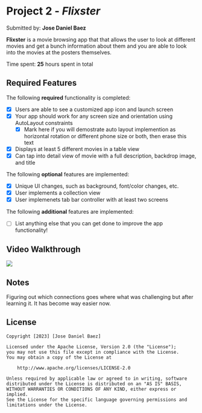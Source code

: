 # Project 2 - *Flixster*

Submitted by: **Jose Daniel Baez**

**Flixster** is a movie browsing app that that allows the user to look at different movies and get a bunch information about them and you are able to look into the movies at the posters themselves. 

Time spent: **25** hours spent in total

## Required Features

The following **required** functionality is completed:

- [X] Users are able to see a customized app icon and launch screen
- [X] Your app should work for any screen size and orientation using AutoLayout constraints
  - [X] Mark here if you will demostrate auto layout implemention as horizontal rotation or different phone size or both, then erase this text
- [X] Displays at least 5 different movies in a table view
- [X] Can tap into detail view of movie with a full description, backdrop image, and title
 
The following **optional** features are implemented:

- [X] Unique UI changes, such as background, font/color changes, etc.
- [X] User implements a collection view
- [X] User implemenets tab bar controller with at least two screens

The following **additional** features are implemented:

- [ ] List anything else that you can get done to improve the app functionality!

## Video Walkthrough

<a href="https://www.loom.com/share/ed59c9d70887462cbf158d3b8e0f7119">
  <img style="max-width:300px;" src="https://cdn.loom.com/sessions/thumbnails/ed59c9d70887462cbf158d3b8e0f7119-with-play.gif">
</a>
    
## Notes

Figuring out which connections goes where what was challenging but after learning it. It has become way easier now.

## License

    Copyright [2023] [Jose Daniel Baez]

    Licensed under the Apache License, Version 2.0 (the "License");
    you may not use this file except in compliance with the License.
    You may obtain a copy of the License at

        http://www.apache.org/licenses/LICENSE-2.0

    Unless required by applicable law or agreed to in writing, software
    distributed under the License is distributed on an "AS IS" BASIS,
    WITHOUT WARRANTIES OR CONDITIONS OF ANY KIND, either express or implied.
    See the License for the specific language governing permissions and
    limitations under the License.
